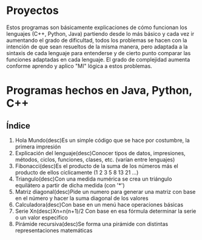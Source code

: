# Proyectos

Estos programas son básicamente explicaciones de cómo funcionan los lenguajes (C++, Python, Java) partiendo desde lo más básico y cada vez ir aumentando el grado de dificultad, todos los problemas se hacen con la intención de que sean resueltos de la misma manera, pero adaptada a la sintaxis de cada lenguaje para entenderse y de cierto punto comparar las funciones adaptadas en cada lenguaje. El grado de complejidad aumenta conforme aprendo y aplico "MI" lógica a estos problemas.

# Programas hechos en Java, Python, C++

Índice 
------------------------------------------------------------------------------------------------------------
1) Hola Mundo(desc)Es un simple código que se hace por costumbre, la primera impresión
2) Explicación del lenguaje(desc)Conocer tipos de datos, impresiones, métodos, ciclos, funciones, clases, etc. (varían entre lenguajes)
3) Fibonacci(desc)Es el producto de la suma de los números más el producto de ellos cíclicamente (1 2 3 5 8 13 21 ...)
4) Triangulo(desc)Con una medida numérica se crea un triángulo equilátero a partir de dicha medida (con '*')
5) Matriz diagonal(desc)Pide un numero para generar una matriz con base en el número y hacer la suma diagonal de los valores
6) Calculadora(desc)Con base en un menú hace operaciones básicas
7) Serie Xn(desc)Xn=n(n+1)/2 Con base en esa fórmula determinar la serie o un valor especifico
8) Pirámide recursiva(desc)Se forma una pirámide con distintas representaciones matemáticas

